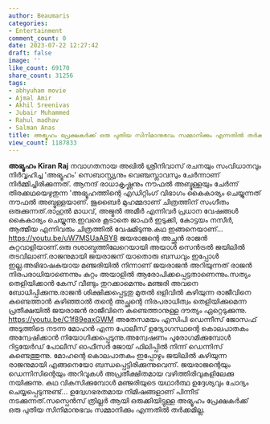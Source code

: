 ```yaml
---
author: Beaumaris
categories:
- Entertainment
comment_count: 0
date: 2023-07-22 12:27:42
draft: false
image: ''
like_count: 69170
share_count: 31256
tags:
- abhyuham movie
- Ajmal Amir
- Akhil Sreenivas
- Jubair Muhammed
- Rahul madhav
- Salman Anas
title: അഭ്യൂഹം പ്രേക്ഷകർക്ക് ഒരു പുതിയ സിനിമാനുഭവം സമ്മാനിക്കും എന്നതിൽ തർക്കമില്ല
view_count: 1187833
---
```


**അഭ്യൂഹം** **Kiran Raj** നവാഗതനായ അഖിൽ ശ്രീനിവാസ് രചനയും സംവിധാനവും നിർവ്വഹിച്ച 'അഭ്യൂഹം' സെബാസ്റ്റ്യനും വെഞ്ചസ്ലാവസും ചേർന്നാണ് നിർമ്മിച്ചിരിക്കുന്നത്. ആനന്ദ് രാധാകൃഷ്ണനും നൗഫൽ അബ്ദുള്ളയും ചേർന്ന് തിരക്കഥയെഴുതുന്ന 'അഭ്യൂഹത്തിന്റെ എഡിറ്റിംഗ് വിഭാഗം കൈകാര്യം ചെയ്യുന്നത് നൗഫൽ അബ്ദുള്ളയാണ്. ജുബൈർ മുഹമ്മദാണ് ചിത്രത്തിന് സംഗീതം ഒരുക്കുന്നത്.രാഹുൽ മാധവ്, അജ്മൽ അമീർ എന്നിവർ പ്രധാന വേഷങ്ങൾ കൈകാര്യം ചെയ്യുന്നു.ഇവരെ കൂടാതെ ജാഫർ ഇടുക്കി, കോട്ടയം നസീർ, ആത്മീയ എന്നിവരും ചിത്രത്തിൽ വേഷമിടുന്നു.കഥ ഇങ്ങനെയാണ്... https://youtu.be/uW7MSUaABY8 ജയരാജന്റെ അച്ഛൻ രാജൻ കുറ്റവാളിയാണ്.ഒരു ദശാബ്ദത്തിലേറെയായി അയാൾ സെൻട്രൽ ജയിലിൽ തടവിലാണ്.രാജനുമായി ജയരാജന് യാതൊരു ബന്ധവും ഇപ്പോൾ ഇല്ല.അഭിഭാഷകയായ മഞ്ജരിയിൽ നിന്നാണ് ജയരാജൻ അറിയുന്നത് രാജൻ നിരപരാധിയാണെന്നും കുറ്റം അയാളിൽ ആരോപിക്കപ്പെട്ടതാണെന്നും.സത്യം തെളിയിക്കാൻ കേസ് വീണ്ടും തുറക്കാമെന്നും മഞ്ജരി അവനെ ബോധിപ്പിക്കുന്നു.രാജൻ ശിക്ഷിക്കപ്പെട്ടതു മുതൽ ഒളിവിൽ കഴിയുന്ന രാജീവിനെ കണ്ടെത്താൻ കഴിഞ്ഞാൽ തന്റെ അച്ഛന്റെ നിരപരാധിത്വം തെളിയിക്കുമെന്ന പ്രതീക്ഷയിൽ ജയരാജൻ രാജീവിനെ കണ്ടെത്താനുള്ള ദൗത്യം ഏറ്റെടുക്കുന്നു. https://youtu.be/C1f89eaxGWM അതേസമയം എസിപി ഡെന്നീസ് ജോസഫ് അടുത്തിടെ നടന്ന മോഹൻ എന്ന പോലീസ് ഉദ്യോഗസ്ഥന്റെ കൊലപാതകം അന്വേഷിക്കാൻ നിയോഗിക്കപ്പെടുന്നു.അന്വേഷണം പുരോഗമിക്കുമ്പോൾ റിട്ടയേർഡ് പോലീസ് ഓഫീസർ ജോയ് ഫിലിപ്പിൽ നിന്ന് ഡെന്നിസ് കണ്ടെത്തുന്നു. മോഹന്റെ കൊലപാതകം ഇപ്പോഴും ജയിലിൽ കഴിയുന്ന രാജനുമായി എങ്ങനെയോ ബന്ധപ്പെട്ടിരിക്കുന്നുവെന്ന്. ജയരാജന്റെയും ഡെന്നിസിന്റെയും അറിവുകൾ അപ്രതീക്ഷിതമായ വഴിത്തിരിവുകളിലേക്കു നയിക്കുന്നു. കഥ വികസിക്കുമ്പോൾ മഞ്ജരിയുടെ യഥാർത്ഥ ഉദ്ദേശ്യവും ചോദ്യം ചെയ്യപ്പെടുന്നുണ്ട്... ഉദ്വേഗഭരതമായ നിമിഷങ്ങളാണ് പിന്നീട് നടക്കുന്നത്.സസ്പെൻസ് ത്രില്ലർ ആയി ഒരുക്കിയിട്ടുള്ള അഭ്യൂഹം പ്രേക്ഷകർക്ക് ഒരു പുതിയ സിനിമാനുഭവം സമ്മാനിക്കും എന്നതിൽ തർക്കമില്ല.